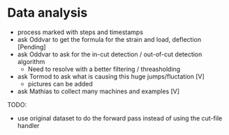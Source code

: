 # Data analysis
- process marked with steps and timestamps
- ask Oddvar to get the formula for the strain and load, deflection [Pending]
- ask Oddvar to ask for the in-cut detection / out-of-cut detection algorithm 
    - Need to resolve with a better filtering / threasholding
- ask Tormod to ask what is causing this huge jumps/fluctation [V]
    - pictures can be added 
- ask Mathias to collect many machines and examples [V]


TODO: 
- use original dataset to do the forward pass instead of using the cut-file handler